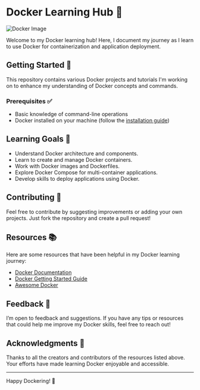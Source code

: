 # Docker Learning Hub 🐳

![Docker Image](https://drive.google.com/uc?id=1SZHDMFVtYQB0PO1GQTc4wkwfVpKx73Rd)

Welcome to my Docker learning hub! Here, I document my journey as I learn to use Docker for containerization and application deployment.

## Getting Started 🚀

This repository contains various Docker projects and tutorials I'm working on to enhance my understanding of Docker concepts and commands.

### Prerequisites ✅

- Basic knowledge of command-line operations
- Docker installed on your machine (follow the [installation guide](https://docs.docker.com/get-docker/))

## Learning Goals 🎯

- Understand Docker architecture and components.
- Learn to create and manage Docker containers.
- Work with Docker images and Dockerfiles.
- Explore Docker Compose for multi-container applications.
- Develop skills to deploy applications using Docker.

## Contributing 🤝

Feel free to contribute by suggesting improvements or adding your own projects. Just fork the repository and create a pull request!

## Resources 📚

Here are some resources that have been helpful in my Docker learning journey:

- [Docker Documentation](https://docs.docker.com/)
- [Docker Getting Started Guide](https://docs.docker.com/get-started/)
- [Awesome Docker](https://github.com/veggiemonk/awesome-docker)

## Feedback 💬

I’m open to feedback and suggestions. If you have any tips or resources that could help me improve my Docker skills, feel free to reach out!

## Acknowledgments 🙏

Thanks to all the creators and contributors of the resources listed above. Your efforts have made learning Docker enjoyable and accessible.

---

Happy Dockering! 🐋
